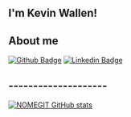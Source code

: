 ## I'm Kevin Wallen!

## About me

[![Github Badge](https://img.shields.io/badge/-Github-000?style=flat-square&logo=Github&logoColor=white&link=LINK_GIT)](https://github.com/daisukedd) [![Linkedin Badge](https://img.shields.io/badge/-LinkedIn-blue?style=flat-square&logo=Linkedin&logoColor=white&link=https://www.linkedin.com/in/kevin-wallen-190404176)](https://www.linkedin.com/in/kevin-wallen-190404176)

## --------------------
[![NOMEGIT GitHub stats](https://github-readme-stats.vercel.app/api?username=daisukedd)](https://github.com/daisukedd/github-readme-stats)
